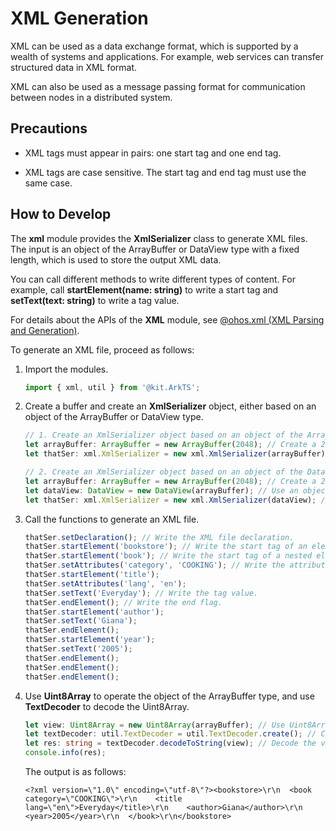 # XML Generation


XML can be used as a data exchange format, which is supported by a wealth of systems and applications. For example, web services can transfer structured data in XML format.


XML can also be used as a message passing format for communication between nodes in a distributed system.


## Precautions

- XML tags must appear in pairs: one start tag and one end tag.

- XML tags are case sensitive. The start tag and end tag must use the same case.


## How to Develop

The **xml** module provides the **XmlSerializer** class to generate XML files. The input is an object of the ArrayBuffer or DataView type with a fixed length, which is used to store the output XML data.

You can call different methods to write different types of content. For example, call **startElement(name: string)** to write a start tag and **setText(text: string)** to write a tag value. 

For details about the APIs of the **XML** module, see [@ohos.xml (XML Parsing and Generation)](../reference/apis-arkts/js-apis-xml.md).

To generate an XML file, proceed as follows:

1. Import the modules.

   ```ts
   import { xml, util } from '@kit.ArkTS';
   ```

2. Create a buffer and create an **XmlSerializer** object, either based on an object of the ArrayBuffer or DataView type.

   ```ts
   // 1. Create an XmlSerializer object based on an object of the ArrayBuffer type.
   let arrayBuffer: ArrayBuffer = new ArrayBuffer(2048); // Create a 2048-byte object of the ArrayBuffer type.
   let thatSer: xml.XmlSerializer = new xml.XmlSerializer(arrayBuffer); // Create an XmlSerializer object based on the object of the ArrayBuffer type.

   // 2. Create an XmlSerializer object based on an object of the DataView type.
   let arrayBuffer: ArrayBuffer = new ArrayBuffer(2048); // Create a 2048-byte object of the ArrayBuffer type.
   let dataView: DataView = new DataView(arrayBuffer); // Use an object of the DataView type to operate the object of the ArrayBuffer type.
   let thatSer: xml.XmlSerializer = new xml.XmlSerializer(dataView); // Create an XmlSerializer object based on the object of the DataView type.
   ```

3. Call the functions to generate an XML file.

   ```ts
   thatSer.setDeclaration(); // Write the XML file declaration.
   thatSer.startElement('bookstore'); // Write the start tag of an element.
   thatSer.startElement('book'); // Write the start tag of a nested element.
   thatSer.setAttributes('category', 'COOKING'); // Write the attributes and attribute values.
   thatSer.startElement('title');
   thatSer.setAttributes('lang', 'en');
   thatSer.setText('Everyday'); // Write the tag value.
   thatSer.endElement(); // Write the end flag.
   thatSer.startElement('author');
   thatSer.setText('Giana');
   thatSer.endElement();
   thatSer.startElement('year');
   thatSer.setText('2005');
   thatSer.endElement();
   thatSer.endElement();
   thatSer.endElement();
   ```

4. Use **Uint8Array** to operate the object of the ArrayBuffer type, and use **TextDecoder** to decode the Uint8Array.

   ```ts
   let view: Uint8Array = new Uint8Array(arrayBuffer); // Use Uint8Array to read data from the object of the ArrayBuffer type.
   let textDecoder: util.TextDecoder = util.TextDecoder.create(); // Call the TextDecoder class of the util module.
   let res: string = textDecoder.decodeToString(view); // Decode the view.
   console.info(res);
   ```

   The output is as follows:

   ```
   <?xml version=\"1.0\" encoding=\"utf-8\"?><bookstore>\r\n  <book category=\"COOKING\">\r\n    <title lang=\"en\">Everyday</title>\r\n    <author>Giana</author>\r\n    <year>2005</year>\r\n  </book>\r\n</bookstore>
   ```

